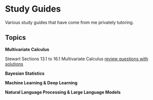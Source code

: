 # Study Guides 

Various study guides that have come from me privately tutoring.

## Topics 

**Multivariate Calculus**

Stewart Sections 13.1 to 16.1 Multivariate Calculus [review questions with solutions](_UC_Berkeley_Math_53__Multivariate_Calculus_Review_Problems_13_1_to_16_1.pdf)

**Bayesian Statistics** 

**Machine Learning & Deep Learning**

**Natural Language Processing & Large Language Models**
